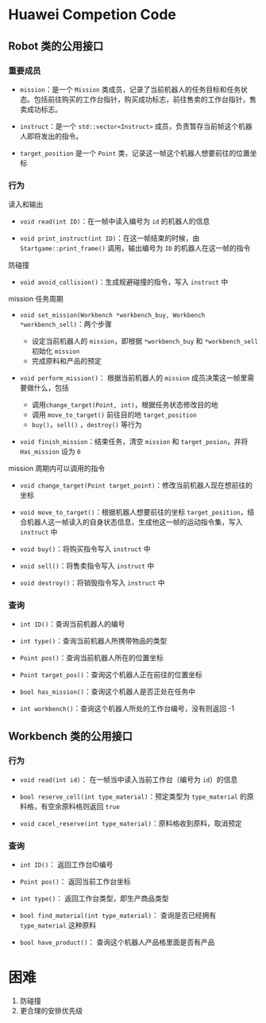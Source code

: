 # Huawei Competion Code


## Robot 类的公用接口

### 重要成员

- `mission`：是一个 `Mission` 类成员，记录了当前机器人的任务目标和任务状态。包括前往购买的工作台指针，购买成功标志，前往售卖的工作台指针，售卖成功标志。

- `instruct`：是一个 `std::vector<Instruct>` 成员，负责暂存当前帧这个机器人即将发出的指令。

- `target_position` 是一个 `Point` 类，记录这一帧这个机器人想要前往的位置坐标



### 行为

读入和输出

- `void read(int ID)`：在一帧中读入编号为 `id` 的机器人的信息

- `void print_instruct(int ID)`：在这一帧结束的时候，由 `Startgame::print_frame()` 调用，输出编号为 `ID` 的机器人在这一帧的指令

防碰撞

- `void avoid_collision()`：生成规避碰撞的指令，写入 `instruct` 中 

mission 任务周期

- `void set_mission(Workbench *workbench_buy, Workbench *workbench_sell)`：两个步骤
  - 设定当前机器人的 `mission`，即根据 `*workbench_buy` 和 `*workbench_sell` 初始化 `mission` 
  - 完成原料和产品的预定


- `void perform_mission()`： 根据当前机器人的 `mission` 成员决策这一帧里需要做什么，包括
  -  调用`change_target(Point, int)`，根据任务状态修改目的地 
  -  调用 `move_to_target()` 前往目的地 `target_position`
  -  `buy()`，`sell()` ，`destroy()` 等行为


- `void finish_mission`：结束任务，清空 `mission` 和 `target_posion`，并将 `Has_mission` 设为 `0`

mission 周期内可以调用的指令

- `void change_target(Point target_point)`：修改当前机器人现在想前往的坐标

- `void move_to_target()`：根据机器人想要前往的坐标 `target_position`，结合机器人这一帧读入的自身状态信息，生成他这一帧的运动指令集，写入 `instruct` 中

- `void buy()`：将购买指令写入 `instruct` 中

- `void sell()`：将售卖指令写入 `instruct` 中

- `void destroy()`：将销毁指令写入 `instruct` 中

### 查询

- `int ID()`：查询当前机器人的编号

- `int type()`：查询当前机器人所携带物品的类型

- `Point pos()`：查询当前机器人所在的位置坐标

- `Point target_pos()`：查询这个机器人正在前往的位置坐标

- `bool has_mission()`：查询这个机器人是否正处在任务中

- `int workbench()`：查询这个机器人所处的工作台编号，没有则返回 -1



## Workbench 类的公用接口

### 行为

- `void read(int id)`： 在一帧当中读入当前工作台（编号为 `id`）的信息

- `bool reserve_cell(int type_material)`：预定类型为 `type_material` 的原料格，有空余原料格则返回 `true`


- `void cacel_reserve(int type_material)`：原料格收到原料，取消预定


### 查询

- `int ID()`： 返回工作台ID编号

- `Point pos()`： 返回当前工作台坐标 

- `int type()`： 返回工作台类型，即生产商品类型

- `bool find_material(int type_material)`：  查询是否已经拥有 `type_material` 这种原料


- `bool have_product()`： 查询这个机器人产品格里面是否有产品





# 困难

1. 防碰撞
2. 更合理的安排优先级
